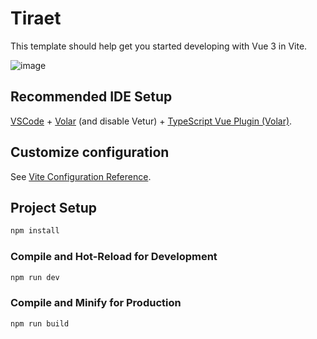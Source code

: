 # Tiraet

This template should help get you started developing with Vue 3 in Vite.



![image](https://user-images.githubusercontent.com/103760832/200189405-55933c95-e1fe-4683-b7bf-5560af5dd0c3.png)




## Recommended IDE Setup

[VSCode](https://code.visualstudio.com/) + [Volar](https://marketplace.visualstudio.com/items?itemName=Vue.volar) (and disable Vetur) + [TypeScript Vue Plugin (Volar)](https://marketplace.visualstudio.com/items?itemName=Vue.vscode-typescript-vue-plugin).

## Customize configuration

See [Vite Configuration Reference](https://vitejs.dev/config/).

## Project Setup

```sh
npm install
```

### Compile and Hot-Reload for Development

```sh
npm run dev
```

### Compile and Minify for Production

```sh
npm run build
```
